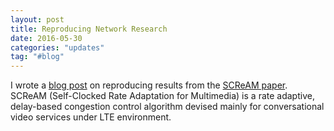 ```yaml
---
layout: post
title: Reproducing Network Research
date: 2016-05-30
categories: "updates"
tag: "#blog"
---
```

I wrote a <a href="https://reproducingnetworkresearch.wordpress.com/2016/05/30/cs244-16-self-clocked-rate-adaptation-for-conversational-video-in-lte/">blog post</a> on reproducing results from the <a href="http://dl.acm.org/citation.cfm?id=2631976">SCReAM paper</a>. SCReAM (Self-Clocked Rate Adaptation for Multimedia) is a rate adaptive, delay-based congestion control algorithm devised mainly for conversational video services under LTE environment.
